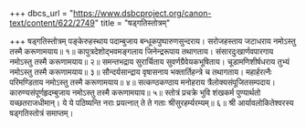 +++
dbcs_url = "https://www.dsbcproject.org/canon-text/content/622/2749"
title = "षड्गतिस्तोत्रम्"

+++
षड्गतिस्तोत्रम्
पङ्केरुहस्थाय पदाम्बुजाय बन्धूकपुष्पारुणसुन्दराय। 
सरोजहस्ताय जटाधराय नमोऽस्तु तस्मै करूणामयाय॥ १॥
कापुत्रदेशोद्भवमङ्गलाय जिनेन्द्ररूपाय तथागताय। 
संसारदुःखार्णवपारगाय नमोऽस्तु तस्मै करूणामयाय॥ २॥
समन्तभद्राय सुरार्चिताय सुवर्णग्रैवेयकभूषिताय। 
चूडामणिशीर्षधराय तुभ्यं नमोऽस्तु तस्मै करूणामयाय॥ ३॥
सौन्दर्यसान्द्राय वृषासनाय भक्तार्तिहन्त्रे च तथागताय। 
महार्हरत्नैः परिमण्डिताय नमोऽस्तु तस्मै करूणामयाय॥ ४॥
सत्कण्ठकण्ठाय मनोहराय त्रैलोक्यसंपूजितसम्पदाय। 
कारुण्यसंपूर्णहृदम्बुजाय नमोऽस्तु तस्मै करूणामयाय॥ ५॥
स्तोत्रं प्रचक्रे भुवि शंखकर्म पुण्यार्थतो यच्छतराजधीमान्। 
ये ये पठिष्यन्ति नराः प्रयत्नात् ते ते गताः श्रीसुरहर्म्यरम्यम्॥ ६॥
श्री आर्यावलोकितेश्वरस्य षड्गतिस्तोत्रं समाप्तम्।
